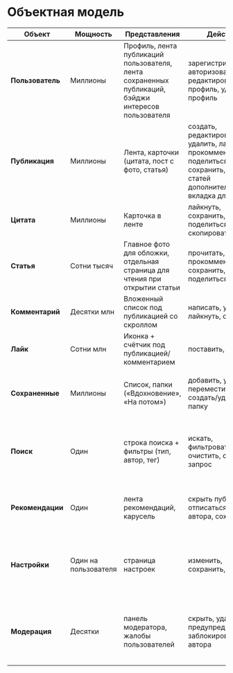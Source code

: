 # Объектная модель
| Объект             | Мощность      | Представления                         | Действия                                                                 | Атрибуты                                                                                                                                 |
|--------------------|---------------|----------------------------------------|--------------------------------------------------------------------------|------------------------------------------------------------------------------------------------------------------------------------------|
| **Пользователь**   | Миллионы      | Профиль, лента публикаций пользователя,  лента сохраненных публикаций, бэйджи интересов пользователя    | зарегистрироваться, авторизоваться, редактировать профиль, удалить профиль | `ID`, `username`, `icon`, `email/phone`, `registeredAt`, `description`, `badges of interests`, `role (reader, user, creator, expert, super-user)`, `statistic` |
| **Публикация**     | Миллионы      | Лента, карточки (цитата, пост с фото, статья)    | создать, редактировать, удалить, лайкнуть, прокомментировать, поделиться, сохранить, для статей дополнительная вкладка для чтения | `ID`, `type (quote/ post / article)`, `content`, `media`, `author`, `publication date`, `likes / comments / saved or not`, `themes (badges)`, `source (for quotes)` |
| **Цитата**         | Миллионы      | Карточка в ленте   | лайкнуть, сохранить, поделиться, кнопка скопировать текст | `ID`, `text`, `author`, `source`|
| **Статья**         | Сотни тысяч   | Главное фото для обложки, отдельная страница для чтения при открытии статьи | прочитать, лайкнуть, прокомментировать, сохранить, поделиться | `ID`, `title`, `content`, `cover image`, `author`, `date`, `tags (badges)`, `time for reading`, `views / likes / comments` |
| **Комментарий**    | Десятки млн   | Вложенный список под публикацией со скроллом      | написать, удалить, лайкнуть, ответить  | `ID`, `text`, `author`, `date`, `parent comment`, `likes` |
| **Лайк**           | Сотни млн   | Иконка + счётчик под публикацией/комментарием | поставить, убрать                                                        | `ID`, `author`                                                                   |
| **Сохраненные**       | Миллионы      | Список, папки («Вдохновение», «На потом») | добавить, удалить, переместить, создать/удалить папку                    | `ID`, `user`, `publication (or quote/article)`, `added date`, `folder (optional)`, `note (optional — "why saved")` |
| **Поиск**          | Один          | строка поиска + фильтры (тип, автор, тег) | искать, фильтровать, очистить, сохранить запрос                          | `text query`, `filters (content type, author, date, hashtag)`, `search history`, `autosuggestions`, `sorting (by date/popularity)` |
| **Рекомендации**   | Один          | лента рекомендаций, карусель           | скрыть публикацию, отписаться от автора, сохранить                       | `algorithm (based on likes, saves, viewing time)`, `publications list`, `recommendation reason ("similar to what you saved")` |
| **Настройки**      | Один на пользователя | страница настроек                     | изменить, сохранить, сбросить                                             | `account privacy`, `notifications (email/push)`, `theme (light/dark)`, `language`, `security`, `data export`, `feed settings (default content type filter)` |
| **Модерация**      | Десятки       | панель модератора, жалобы пользователей | скрыть, удалить, предупредить, заблокировать автора                      | `moderator ID`, `violation type (spam, abuse, copyright violation)`, `entity (publication/comment)`, `status (processed)`, `date`, `reason`, `auto-hide when complaints > 5` |